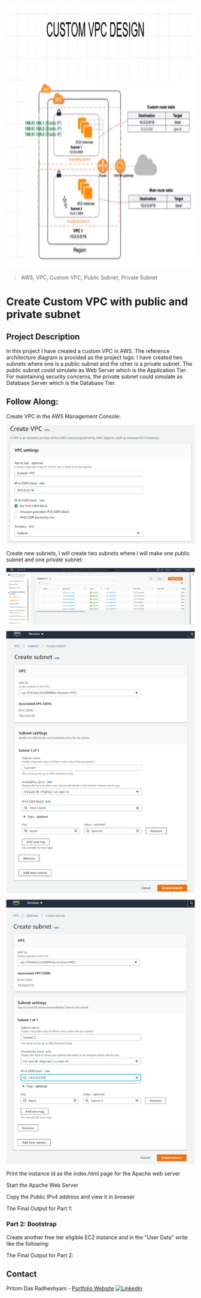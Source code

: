 <!-- PROJECT LOGO -->
<br />

<p align="center">
  <img src="./images/16.PNG" alt="Logo" width="700" height="700">
</p>


> AWS, VPC, Custom VPC, Public Subnet, Private Subnet

<!-- ABOUT THE PROJECT -->

# Create Custom VPC with public and private subnet

## Project Description

In this project I have created a custom VPC in AWS. The reference architecture diagram is provided as the project logo. I have created two subnets where one is a public subnet and the other is a private subnet. The public subnet could simulate as Web Server which is the Application Tier. For maintaining security concerns, the private subnet could simulate as Database Server which is the Database Tier.

## Follow Along:

Create VPC in the AWS Management Console:

![APT](./images/1.PNG)

Create new subnets, I will create two subnets where I will make one public subnet and one private subnet:

![APT](./images/2.PNG)

![APT](./images/3.PNG)

![APT](./images/4.PNG)

Print the instance id as the index.html page for the Apache web server



Start the Apache Web Server



Copy the Public IPv4 address and view it in browser


The Final Output for Part 1:



### Part 2: Bootstrap

Create another free tier eligible EC2 instance and in the "User Data" write like the following:



The Final Output for Part 2:


<!-- CONTACT -->

## Contact

Pritom Das Radheshyam - [Portfolio Website](https://pritom.uwu.ai/)
[![LinkedIn][linkedin-shield]][linkedin-url]  





<!-- MARKDOWN LINKS & IMAGES -->
<!-- https://www.markdownguide.org/basic-syntax/#reference-style-links -->

[linkedin-shield]: https://img.shields.io/badge/-LinkedIn-black.svg?style=flat-square&logo=linkedin&colorB=555
[linkedin-url]: https://www.linkedin.com/in/you-found-pritom
[product-screenshot]: images/screenshot.jpg

